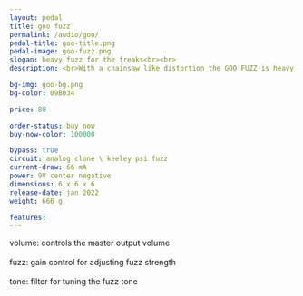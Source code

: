 ```yaml
---
layout: pedal
title: goo fuzz
permalink: /audio/goo/
pedal-title: goo-title.png
pedal-image: goo-fuzz.png
slogan: heavy fuzz for the freaks<br><br>
description: <br>With a chainsaw like distortion the GOO FUZZ is heavy pedal for heavy rockers. Featuring punk art by goo designs.

bg-img: goo-bg.png
bg-color: 09B034

price: 80

order-status: buy now
buy-now-color: 100000

bypass: true
circuit: analog clone \ keeley psi fuzz
current-draw: 66 mA
power: 9V center negative
dimensions: 6 x 6 x 6
release-date: jan 2022
weight: 666 g

features:
---
```


volume: controls the master output volume
<br>
<br>
fuzz: gain control for adjusting fuzz strength
<br>
<br>
tone: filter for tuning the fuzz tone
<br>
<br>
